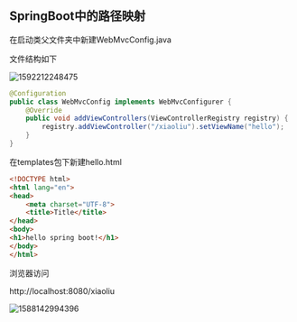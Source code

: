 ## SpringBoot中的路径映射

在启动类父文件夹中新建WebMvcConfig.java

文件结构如下

![1592212248475](C:\Users\MI\AppData\Roaming\Typora\typora-user-images\1592212248475.png)

```java
@Configuration
public class WebMvcConfig implements WebMvcConfigurer {
    @Override
    public void addViewControllers(ViewControllerRegistry registry) {
        registry.addViewController("/xiaoliu").setViewName("hello");
    }
}
```

在templates包下新建hello.html

```html
<!DOCTYPE html>
<html lang="en">
<head>
    <meta charset="UTF-8">
    <title>Title</title>
</head>
<body>
<h1>hello spring boot!</h1>
</body>
</html>
```

浏览器访问

http://localhost:8080/xiaoliu

![1588142994396](C:\Users\MI\AppData\Roaming\Typora\typora-user-images\1588142994396.png)